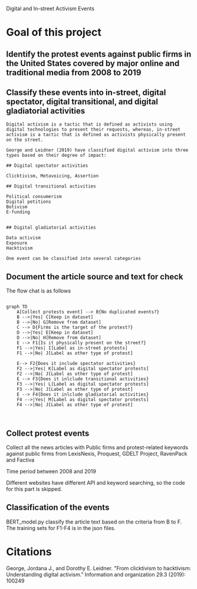 Digital and In-street Activism Events

# Goal of this project

## Identify the protest events against public firms in the United States covered by major online and traditional media from 2008 to 2019

## Classify these events into in-street, digital spectator, digital transitional, and digital gladiatorial activities

    Digital activism is a tactic that is defined as activists using digital technologies to present their requests, whereas, in-street activism is a tactic that is defined as activists physically present on the street. 
    
    George and Leidner (2019) have classified digital activism into three types based on their degree of impact:
    
    ## Digital spectator activities
    
    Clicktivism, Metavoicing, Assertion
    
    ## Digital transitional activities
    
    Political consumerism
    Digital petitions
    Botivism
    E-funding
    
    
    ## Digital gladiatorial activities
    
    Data activism
    Exposure
    Hacktivism

    One event can be classified into several categories

## Document the article source and text for check

The flow chat is as follows

```mermaid

graph TD
    A[Collect protests event] --> B{No duplicated events?}
    B -->|Yes| C[Keep in dataset]
    B -->|No| G[Remove from dataset]
    C --> D{Firms is the target of the protest?}
    D -->|Yes| E[Keep in dataset]
    D -->|No| H[Remove from dataset]
    E --> F1{Is it physically present on the street?}
    F1 -->|Yes| I[Label as in-street protests]
    F1 -->|No| J[Label as other type of protest]

    E--> F2{Does it include spectator activities}
    F2 -->|Yes| K[Label as digital spectator protests]
    F2 -->|No| J[Label as other type of protest]
    E --> F3{Does it inlclude transitional activities}
    F3 -->|Yes| L[Label as digital spectator protests]
    F3 -->|No| J[Label as other type of protest]
    E --> F4{Does it inlclude gladiatorial activities}
    F4 -->|Yes| M[Label as digital spectator protests]
    F4 -->|No| J[Label as other type of protest]

 

```
## Collect protest events

Collect all the news articles with Public firms and protest-related keywords against public firms from LexisNexis, Proquest, GDELT Project, RavenPack and Factiva

Time period between 2008 and 2019

Different websites have different API and keyword searching, so the code for this part is skipped. 

## Classification of the events

BERT_model.py classify the article text based on the criteria from B to F. 
The training sets for F1-F4 is in the json files.


# Citations
George, Jordana J., and Dorothy E. Leidner. "From clicktivism to hacktivism: Understanding digital activism." Information and organization 29.3 (2019): 100249




